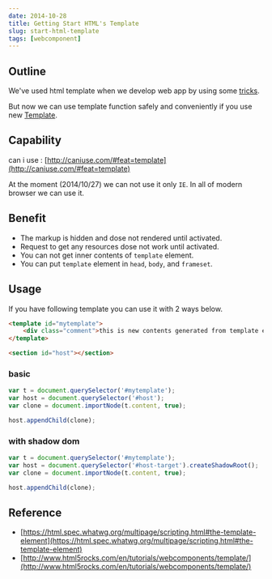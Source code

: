 ```yaml
---
date: 2014-10-28
title: Getting Start HTML's Template
slug: start-html-template
tags: [webcomponent]
---
```


## Outline

We've used html template when we develop web app by using some [tricks](http://www.html5rocks.com/en/tutorials/webcomponents/template/#toc-old).

But now we can use template function safely and conveniently if you use new [Template](http://www.html5rocks.com/en/tutorials/webcomponents/template/#toc-old).

## Capability

can i use : [http://caniuse.com/#feat=template](http://caniuse.com/#feat=template)

At the moment (2014/10/27) we can not use it only `IE`.
In all of modern browser we can use it.

## Benefit

* The markup is hidden and dose not rendered until activated.
* Request to get any resources dose not work until activated.
* You can not get inner contents of `template` element.
* You can put `template` element in `head`, `body`, and `frameset`.

## Usage

If you have following template you can use it with 2 ways below.

```html
<template id="mytemplate">
	<div class="comment">this is new contents generated from template element.</div>
</template>

<section id="host"></section>
```

### basic

```js
var t = document.querySelector('#mytemplate');
var host = document.querySelector('#host');
var clone = document.importNode(t.content, true);

host.appendChild(clone);
```

### with shadow dom

```js
var t = document.querySelector('#mytemplate');
var host = document.querySelector('#host-target').createShadowRoot();
var clone = document.importNode(t.content, true);

host.appendChild(clone);
```

## Reference

* [https://html.spec.whatwg.org/multipage/scripting.html#the-template-element](https://html.spec.whatwg.org/multipage/scripting.html#the-template-element)
* [http://www.html5rocks.com/en/tutorials/webcomponents/template/](http://www.html5rocks.com/en/tutorials/webcomponents/template/)

